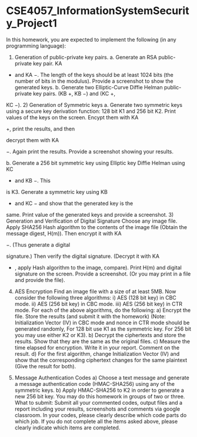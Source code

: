 # CSE4057_InformationSystemSecurity_Project1



In this homework, you are expected to implement the following (in any programming
language):
1) Generation of public-private key pairs.
a. Generate an RSA public-private key pair. KA
+ and KA
−. The length of the keys should be at
least 1024 bits (the number of bits in the modulus). Provide a screenshot to show the
generated keys.
b. Generate two Elliptic-Curve Diffie Helman public-private key pairs. (KB
+, KB
−) and (KC
+,

KC
−).
2) Generation of Symmetric keys
a. Generate two symmetric keys using a secure key derivation function: 128 bit K1 and 256 bit
K2. Print values of the keys on the screen. Encypt them with KA

+, print the results, and then

decrypt them with KA

−. Again print the results. Provide a screenshot showing your results.

b. Generate a 256 bit symmetric key using Elliptic key Diffie Helman using KC
+ and KB
−. This

is K3. Generate a symmetric key using KB
+ and KC
− and show that the generated key is the

same. Print value of the generated keys and provide a screenshot.
3) Generation and Verification of Digital Signature
Choose any image file. Apply SHA256 Hash algorithm to the contents of the image file
(Obtain the message digest, H(m)). Then encrypt it with KA

−. (Thus generate a digital

signature.) Then verify the digital signature. (Decrypt it with KA

+ , apply Hash algorithm to the
image, compare). Print H(m) and digital signature on the screen. Provide a screenshot. (Or
you may print in a file and provide the file).
4) AES Encryption
Find an image file with a size of at least 5MB. Now consider the following three algorithms:
i) AES (128 bit key) in CBC mode.
ii) AES (256 bit key) in CBC mode.
iii) AES (256 bit key) in CTR mode.
For each of the above algorithms, do the following:
a) Encrypt the file. Store the results (and submit it with the homework) (Note: Initialization
Vector (IV) in CBC mode and nonce in CTR mode should be generated randomly, For 128 bit
use K1 as the symmetric key. For 256 bit you may use either K2 or K3).
b) Decrypt the ciphertexts and store the results. Show that they are the same as the original
files.
c) Measure the time elapsed for encryption. Write it in your report. Comment on the result.
d) For the first algorithm, change Initialization Vector (IV) and show that the corresponding
ciphertext changes for the same plaintext (Give the result for both).

5) Message Authentication Codes
a) Choose a text message and generate a message authentication code (HMAC-SHA256)
using any of the symmetric keys.
b) Apply HMAC-SHA256 to K2 in order to generate a new 256 bit key.
You may do this homework in groups of two or three.
What to submit: Submit all your commented codes, output files and a report including your
results, screenshots and comments via google classroom. In your codes, please clearly
describe which code parts do which job. If you do not complete all the items asked above,
please clearly indicate which items are completed.
